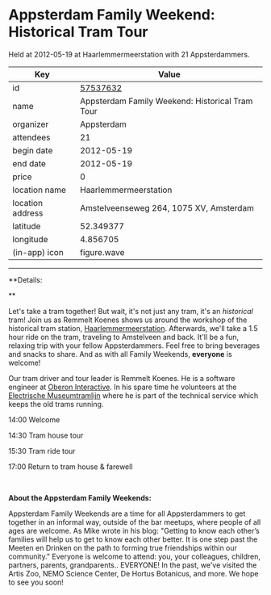# Appsterdam Family Weekend: Historical Tram Tour
Held at 2012-05-19 at Haarlemmermeerstation with 21 Appsterdammers.
        
|Key|Value
|---|---|
|id|[57537632](https://www.meetup.com/appsterdam/events/57537632/)|
|name|Appsterdam Family Weekend: Historical Tram Tour|
|organizer|Appsterdam|
|attendees|21|
|begin date|2012-05-19|
|end date|2012-05-19|
|price|0|
|location name|Haarlemmermeerstation|
|location address|Amstelveenseweg 264,  1075 XV, Amsterdam|
|latitude|52.349377|
|longitude|4.856705|
|(in-app) icon|figure.wave|

---

**Details:

**

Let's take a tram together! But wait, it's not just any tram, it's an *historical* tram! Join us as Remmelt Koenes shows us around the workshop of the historical tram station, [Haarlemmermeerstation](http://nl.wikipedia.org/wiki/Station_Amsterdam_Haarlemmermeer). Afterwards, we'll take a 1.5 hour ride on the tram, traveling to Amstelveen and back. It'll be a fun, relaxing trip with your fellow Appsterdammers. Feel free to bring beverages and snacks to share. And as with all Family Weekends, **everyone** is welcome!

Our tram driver and tour leader is Remmelt Koenes. He is a software engineer at [Oberon Interactive](http://www.oberon.nl/nl/home/). In his spare time he volunteers at the [Electrische Museumtramlijn](http://museumtramlijn.org/welcome.php) where he is part of the technical service which keeps the old trams running.

14:00 Welcome

14:30 Tram house tour

15:30 Tram ride tour

17:00 Return to tram house & farewell

 

**About the Appsterdam Family Weekends:**

Appsterdam Family Weekends are a time for all Appsterdammers to get together in an informal way, outside of the bar meetups, where people of all ages are welcome. As Mike wrote in his blog: "Getting to know each other’s families will help us to get to know each other better. It is one step past the Meeten en Drinken on the path to forming true friendships within our community." Everyone is welcome to attend: you, your colleagues, children, partners, parents, grandparents.. EVERYONE! In the past, we've visited the Artis Zoo, NEMO Science Center, De Hortus Botanicus, and more. We hope to see you soon!


